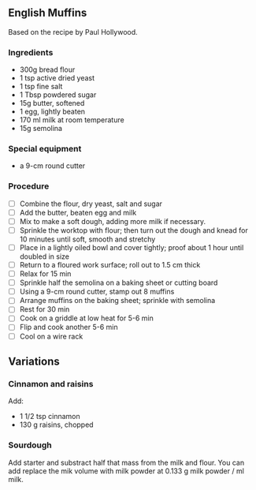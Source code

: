 ## English Muffins

Based on the recipe by Paul Hollywood.

### Ingredients

- 300g bread  flour
- 1 tsp active dried yeast
- 1 tsp fine salt 
- 1 Tbsp powdered sugar 
- 15g butter, softened
- 1 egg, lightly beaten
- 170 ml milk at room temperature
- 15g semolina

### Special equipment

- a 9-cm round cutter

### Procedure

- [ ] Combine the flour, dry  yeast, salt and sugar
- [ ] Add the butter, beaten egg and milk
- [ ] Mix to make a soft dough, adding more milk if necessary.
- [ ] Sprinkle the worktop with flour; then turn out the dough and knead for 10 minutes until soft, smooth and stretchy
- [ ] Place in a lightly oiled bowl and cover tightly; proof about 1 hour until doubled in size
- [ ] Return to a floured work surface; roll out to 1.5 cm thick
- [ ] Relax for 15 min
- [ ] Sprinkle half the semolina on a baking sheet or cutting board 
- [ ] Using a 9-cm round cutter, stamp out 8 muffins
- [ ] Arrange muffins on the baking sheet; sprinkle with semolina
- [ ] Rest for 30 min
- [ ] Cook on a griddle at low heat for 5-6 min
- [ ] Flip and cook another 5-6 min
- [ ] Cool on a wire rack

## Variations

### Cinnamon and raisins

Add:
- 1 1/2 tsp cinnamon
- 130 g raisins, chopped

### Sourdough

Add starter and  substract half that mass from the milk and flour. You can add replace the mik volume with milk powder at 0.133 g milk powder / ml milk.
